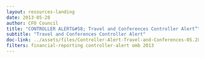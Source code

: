 ```yaml
--- 
layout: resources-landing 
date: 2013-05-28
author: CFO Council
title: "CONTROLLER ALERT&#58; Travel and Conferences Controller Alert”"
subtitle: "Travel and Conferences Controller Alert"
doc-link: ../assets/files/Controller-Alert-Travel-and-Conferences-05.28.13.pdf
filters: financial-reporting controller-alert omb 2013
---
```

